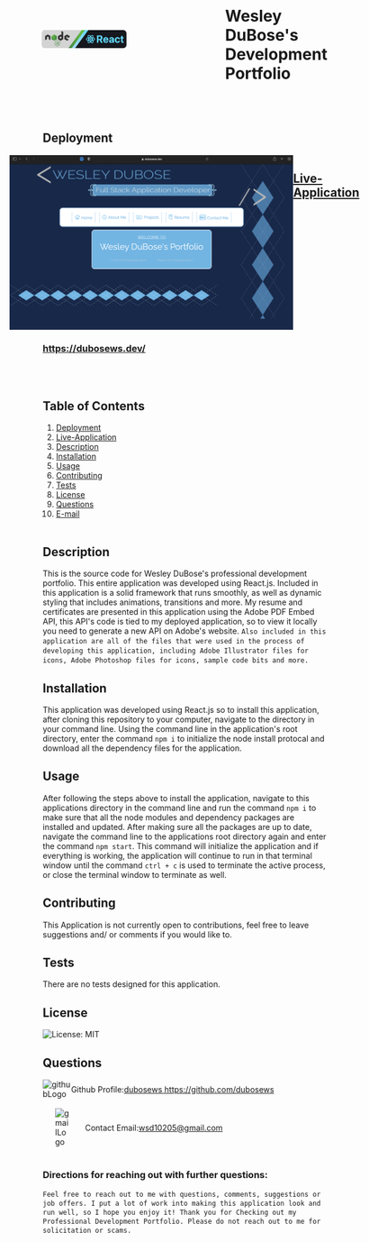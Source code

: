 <div style="display: flex; flex-direction: row; justify-content: center; align-items: center; margin-top: 20px; margin-bottom: 20px;">
<img src="./src/img/reactjsREADMEbadge.png" style="width: 30%; margin-right: 175px;"></img>

# Wesley DuBose's Development Portfolio <br>
</div><br>



## Deployment
<a href="https://dubosews.dev" style="display: flex; justify-content: center;">
  <br><img src="./src/img/dubosewsPortfolioScreenshotREADME.png" alt="readmeScreenshot" /><br><br>

## Live-Application  
### https://dubosews.dev/ 
  
</a><br><br>

## Table of Contents
  1. [Deployment](#deployment)
  2. [Live-Application](#live-application)
  3. [Description](#description) 
  4. [Installation](#installation)
  5. [Usage](#usage)  
  6. [Contributing](#contributing)
  7. [Tests](#tests)
  8. [License](#license)
  9. [Questions](#questions)
  10. [E-mail](#e-mail)
<br><br>

## Description
This is the source code for Wesley DuBose's professional development portfolio. This entire application was developed using React.js. Included in this application is a solid framework that runs smoothly, as well as dynamic styling that includes animations, transitions and more. My resume and certificates are presented in this application using the Adobe PDF Embed API, this API's code is tied to my deployed application, so to view it locally you need to generate a new API on Adobe's website. 
```Also included in this application are all of the files that were used in the process of developing this application, including Adobe Illustrator files for icons, Adobe Photoshop files for icons, sample code bits and more.```

## Installation
This application was developed using React.js so to install this application, after cloning this repository to your computer, navigate to the directory in your command line. Using the command line in the application's root directory, enter the command ```npm i``` to initialize the node install protocal and download all the dependency files for the application.

## Usage
After following the steps above to install the application, navigate to this applications directory in the command line and run the command ```npm i``` to make sure that all the node modules and dependency packages are installed and updated. After making sure all the packages are up to date, navigate the command line to the applications root directory again and enter the command ```npm start```. This command will initialize the application and if everything is working, the application will continue to run in that terminal window until the command ```ctrl + c``` is used to terminate the active process, or close the terminal window to terminate as well.

## Contributing
This Application is not currently open to contributions, feel free to leave suggestions and/ or comments if you would like to. 

## Tests
There are no tests designed for this application.

## License
![License: MIT](https://img.shields.io/badge/License-MIT-yellow.svg)

## Questions
<div style="display: flex; flex-direction: row; align-items: center;">
  <img src="./src/img/githubLogo.png" style="width: 10%" alt="githubLogo"></img>
  Github Profile: <a href="https://github.com/dubosews">dubosews https://github.com/dubosews</a>
</div><br>


<div style="display: flex; flex-direction: row; align-items: center;">
  <img src="./misc/contact%20icons/contactGmail.png" style="width: 5%; margin-right: 28px; margin-left: 22px;" alt="gmailLogo"></img>
  Contact Email: <a href="mailto:wsd10205@gmail.com">wsd10205@gmail.com</a><br><br>
</div><br>



### Directions for reaching out with further questions:
    Feel free to reach out to me with questions, comments, suggestions or job offers. I put a lot of work into making this application look and run well, so I hope you enjoy it! Thank you for Checking out my Professional Development Portfolio. Please do not reach out to me for solicitation or scams. 
